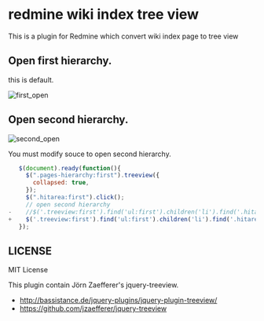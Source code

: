 # redmine wiki index tree view

This is a plugin for Redmine which convert wiki index page to tree view

## Open first hierarchy.

this is default.

![first_open](http://f.st-hatena.com/images/fotolife/b/basyura/20140428/20140428235403.png)

## Open second hierarchy.

![second_open](http://f.st-hatena.com/images/fotolife/b/basyura/20140428/20140428235402.png)

You must modify souce to open second hierarchy.

```diff:redmine_wiki_index_tree_view/assets/javascripts/redmine_wiki_index_tree_view.js
   $(document).ready(function(){
     $(".pages-hierarchy:first").treeview({
       collapsed: true,
     });
     $(".hitarea:first").click();
     // open second hierarchy
-    //$('.treeview:first').find('ul:first').children('li').find('.hitarea:first').click();
+    $('.treeview:first').find('ul:first').children('li').find('.hitarea:first').click();
   });
```

## LICENSE

MIT License

This plugin contain Jörn Zaefferer's jquery-treeview.

- http://bassistance.de/jquery-plugins/jquery-plugin-treeview/
- https://github.com/jzaefferer/jquery-treeview



